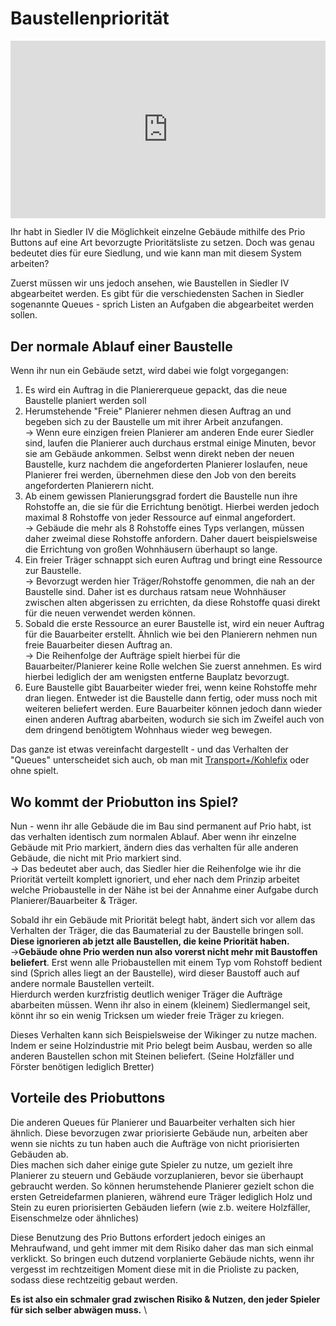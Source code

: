 # Baustellenpriorität

<iframe style="width: 100%;aspect-ratio:16/9;" src="https://www.youtube.com/embed/Gt26_eF8EB8" frameborder="0" allowfullscreen></iframe>

Ihr habt in Siedler IV die Möglichkeit einzelne Gebäude mithilfe des Prio Buttons auf eine Art bevorzugte Prioritätsliste zu setzen. Doch was genau bedeutet dies für eure Siedlung, und wie kann man mit diesem System arbeiten?

Zuerst müssen wir uns jedoch ansehen, wie Baustellen in Siedler IV abgearbeitet werden. Es gibt für die verschiedensten Sachen in Siedler sogenannte Queues - sprich Listen an Aufgaben die abgearbeitet werden sollen.&#x20;

## Der normale Ablauf einer Baustelle

Wenn ihr nun ein Gebäude setzt, wird dabei wie folgt vorgegangen:

1. Es wird ein Auftrag in die Planiererqueue gepackt, das die neue Baustelle planiert werden soll
2. Herumstehende "Freie" Planierer nehmen diesen Auftrag an und begeben sich zu der Baustelle um mit ihrer Arbeit anzufangen. \
   \-> Wenn eure einzigen freien Planierer am anderen Ende eurer Siedler sind, laufen die Planierer auch durchaus erstmal einige Minuten, bevor sie am Gebäude ankommen. Selbst wenn direkt neben der neuen Baustelle, kurz nachdem die angeforderten Planierer loslaufen, neue Planierer frei werden, übernehmen diese den Job von den bereits angeforderten Planierern nicht.&#x20;
3. Ab einem gewissen Planierungsgrad fordert die Baustelle nun ihre Rohstoffe an, die sie für die Errichtung benötigt. Hierbei werden jedoch maximal 8 Rohstoffe von jeder Ressource auf einmal angefordert.\
   \-> Gebäude die mehr als 8 Rohstoffe eines Typs verlangen, müssen daher zweimal diese Rohstoffe anfordern. Daher dauert beispielsweise die Errichtung von großen Wohnhäusern überhaupt so lange.
4. Ein freier Träger schnappt sich euren Auftrag und bringt eine Ressource zur Baustelle. \
   \-> Bevorzugt werden hier Träger/Rohstoffe genommen, die nah an der Baustelle sind. Daher ist es durchaus ratsam neue Wohnhäuser zwischen alten abgerissen zu errichten, da diese Rohstoffe quasi direkt für die neuen verwendet werden können.&#x20;
5. Sobald die erste Ressource an eurer Baustelle ist, wird ein neuer Auftrag für die Bauarbeiter erstellt. Ähnlich wie bei den Planierern nehmen nun freie Bauarbeiter diesen Auftrag an. \
   \-> Die Reihenfolge der Aufträge spielt hierbei für die Bauarbeiter/Planierer keine Rolle welchen Sie zuerst annehmen. Es wird hierbei lediglich der am wenigsten entferne Bauplatz bevorzugt.&#x20;
6. Eure Baustelle gibt Bauarbeiter wieder frei, wenn keine Rohstoffe mehr dran liegen. Entweder ist die Baustelle dann fertig, oder muss noch mit weiteren beliefert werden. Eure Bauarbeiter können jedoch dann wieder einen anderen Auftrag abarbeiten, wodurch sie sich im Zweifel auch von dem dringend benötigtem Wohnhaus wieder weg bewegen.&#x20;

Das ganze ist etwas vereinfacht dargestellt - und das Verhalten der "Queues" unterscheidet sich auch, ob man mit [Transport+/Kohlefix](multiplayer/transport+-kohlebug-fix.md) oder ohne spielt.&#x20;

## Wo kommt der Priobutton ins Spiel?

Nun - wenn ihr alle Gebäude die im Bau sind permanent auf Prio habt, ist das verhalten identisch zum normalen Ablauf. Aber wenn ihr einzelne Gebäude mit Prio markiert, ändern dies das verhalten für alle anderen Gebäude, die nicht mit Prio markiert sind. \
\-> Das bedeutet aber auch, das Siedler hier die Reihenfolge wie ihr die Priorität verteilt komplett ignoriert, und eher nach dem Prinzip arbeitet welche Priobaustelle in der Nähe ist bei der Annahme einer Aufgabe durch Planierer/Bauarbeiter & Träger.&#x20;

Sobald ihr ein Gebäude mit Priorität belegt habt, ändert sich vor allem das Verhalten der Träger, die das Baumaterial zu der Baustelle bringen soll. **Diese ignorieren ab jetzt alle Baustellen, die keine Priorität haben.**\
\->**Gebäude ohne Prio werden nun also vorerst nicht mehr mit Baustoffen beliefert**. Erst wenn alle Priobaustellen mit einem Typ vom Rohstoff bedient sind (Sprich alles liegt an der Baustelle), wird dieser Baustoff auch auf andere normale Baustellen verteilt. \
Hierdurch werden kurzfristig deutlich weniger Träger die Aufträge abarbeiten müssen. Wenn ihr also in einem (kleinem) Siedlermangel seit, könnt ihr so ein wenig Tricksen um wieder freie Träger zu kriegen.&#x20;

Dieses Verhalten kann sich Beispielsweise der Wikinger zu nutze machen. Indem er seine Holzindustrie mit Prio belegt beim Ausbau, werden so alle anderen Baustellen schon mit Steinen beliefert. (Seine Holzfäller und Förster benötigen lediglich Bretter)

## Vorteile des Priobuttons

Die anderen Queues für Planierer und Bauarbeiter verhalten sich hier ähnlich. Diese bevorzugen zwar priorisierte Gebäude nun, arbeiten aber wenn sie nichts zu tun haben auch die Aufträge von nicht priorisierten Gebäuden ab. \
Dies machen sich daher einige gute Spieler zu nutze, um gezielt ihre Planierer zu steuern und Gebäude vorzuplanieren, bevor sie überhaupt gebraucht werden. So können herumstehende Planierer gezielt schon die ersten Getreidefarmen planieren, während eure Träger lediglich Holz und Stein zu euren priorisierten Gebäuden liefern (wie z.b. weitere Holzfäller, Eisenschmelze oder ähnliches)

Diese Benutzung des Prio Buttons erfordert jedoch einiges an Mehraufwand, und geht immer mit dem Risiko daher das man sich einmal verklickt. So bringen euch dutzend vorplanierte Gebäude nichts, wenn ihr vergesst im rechtzeitigen Moment diese mit in die Prioliste zu packen, sodass diese rechtzeitig gebaut werden.&#x20;

**Es ist also ein schmaler grad zwischen Risiko & Nutzen, den jeder Spieler für sich selber abwägen muss.** \
